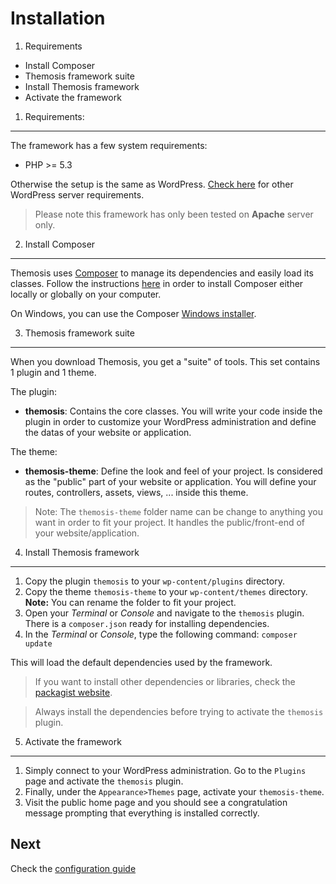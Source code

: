 Installation
============

1. Requirements
- Install Composer
- Themosis framework suite
- Install Themosis framework
- Activate the framework

1. Requirements:
----------------
The framework has a few system requirements:

- PHP >= 5.3

Otherwise the setup is the same as WordPress. [Check here](http://wordpress.org/about/requirements/) for other WordPress server requirements.

> Please note this framework has only been tested on **Apache** server only.

2. Install Composer
-------------------
Themosis uses [Composer](https://getcomposer.org/) to manage its dependencies and easily load its classes. Follow the instructions [here](https://getcomposer.org/doc/00-intro.md) in order to install Composer either locally or globally on your computer.

On Windows, you can use the Composer [Windows installer](https://getcomposer.org/Composer-Setup.exe).

3. Themosis framework suite
---------------------------
When you download Themosis, you get a "suite" of tools. This set contains 1 plugin and 1 theme.

The plugin:

- **themosis**: Contains the core classes. You will write your code inside the plugin in order to customize your WordPress administration and define the datas of your website or application.

The theme:

- **themosis-theme**: Define the look and feel of your project. Is considered as the "public" part of your website or application. You will define your routes, controllers, assets, views, ... inside this theme.

> Note: The `themosis-theme` folder name can be change to anything you want in order to fit your project. It handles the public/front-end of your website/application.

4. Install Themosis framework
-----------------------------

1. Copy the plugin `themosis` to your `wp-content/plugins` directory.
2. Copy the theme `themosis-theme` to your `wp-content/themes` directory. **Note:** You can rename the folder to fit your project.
3. Open your _Terminal_ or _Console_ and navigate to the `themosis` plugin. There is a `composer.json` ready for installing dependencies.
4. In the _Terminal_ or _Console_, type the following command: `composer update`

This will load the default dependencies used by the framework.

> If you want to install other dependencies or libraries, check the [packagist website](https://packagist.org/).

> Always install the dependencies before trying to activate the `themosis` plugin.

5. Activate the framework
-------------------------

1. Simply connect to your WordPress administration. Go to the `Plugins` page and activate the `themosis` plugin.
2. Finally, under the `Appearance>Themes` page, activate your `themosis-theme`.
3. Visit the public home page and you should see a congratulation message prompting that everything is installed correctly.

Next
----
Check the [configuration guide](https://github.com/themosis/documentation/blob/master/configuration.md)

